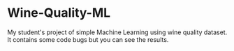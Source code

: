# Wine-Quality-ML
My student's project of simple Machine Learning using wine quality dataset. It contains some code bugs but you can see the results.
